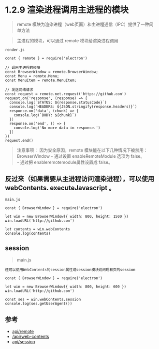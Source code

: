 # 1.2.9 渲染进程调用主进程的模块
>remote 模块为渲染进程（web页面）和主进程通信（IPC）提供了一种简单方法

>主进程的模块，可以通过 remote 模块给渲染进程调用

```
render.js

const { remote } = require('electron')

// 调用主进程的模块
const BrowserWindow = remote.BrowserWindow;
const Menu = remote.Menu;
const MenuItem = remote.MenuItem;

// 发送网络请求
const request = remote.net.request('https://github.com')
request.on('response', (response) => {
  console.log(`STATUS: ${response.statusCode}`)
  console.log(`HEADERS: ${JSON.stringify(response.headers)}`)
  response.on('data', (chunk) => {
    console.log(`BODY: ${chunk}`)
  })
  response.on('end', () => {
    console.log('No more data in response.')
  })
})
request.end()

```

>注意事项： 因为安全原因，remote 模块能在以下几种情况下被禁用：  
BrowserWindow - 通过设置 enableRemoteModule 选项为 false。  
<webview> - 通过把 enableremotemodule属性设置成 false。

## 反过来（如果需要从主进程访问渲染进程），可以使用 webContents. executeJavascript 。

```
main.js

const { BrowserWindow } = require('electron')

let win = new BrowserWindow({ width: 800, height: 1500 })
win.loadURL('http://github.com')

let contents = win.webContents
console.log(contents)
```

## session

>main.js

```
还可以使用WebContents的session属性或session模块访问现有页的session

const { BrowserWindow } = require('electron')

let win = new BrowserWindow({ width: 800, height: 600 })
win.loadURL('http://github.com')

const ses = win.webContents.session
console.log(ses.getUserAgent())
```


## 参考
- [api/remote](https://electronjs.org/docs/api/remote)
- [/api/web-contents](https://electronjs.org/docs/api/web-contents)
- [api/session](https://electronjs.org/docs/api/session)
